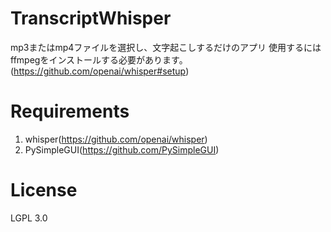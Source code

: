 # TranscriptWhisper
mp3またはmp4ファイルを選択し、文字起こしするだけのアプリ
使用するにはffmpegをインストールする必要があります。
(https://github.com/openai/whisper#setup)

# Requirements
1. whisper(https://github.com/openai/whisper)
2. PySimpleGUI(https://github.com/PySimpleGUI)


# License
LGPL 3.0



